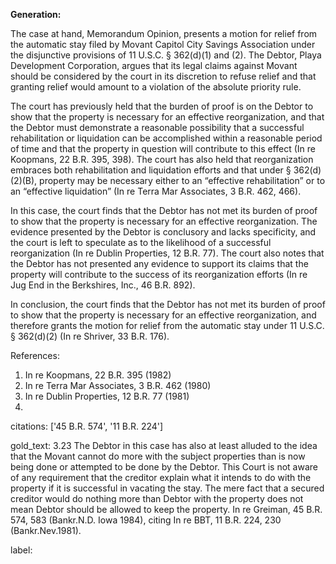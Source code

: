 **Generation:**

 <answer>

The case at hand, Memorandum Opinion, presents a motion for relief from the automatic stay filed by Movant Capitol City Savings Association under the disjunctive provisions of 11 U.S.C. § 362(d)(1) and (2). The Debtor, Playa Development Corporation, argues that its legal claims against Movant should be considered by the court in its discretion to refuse relief and that granting relief would amount to a violation of the absolute priority rule.

The court has previously held that the burden of proof is on the Debtor to show that the property is necessary for an effective reorganization, and that the Debtor must demonstrate a reasonable possibility that a successful rehabilitation or liquidation can be accomplished within a reasonable period of time and that the property in question will contribute to this effect (In re Koopmans, 22 B.R. 395, 398). The court has also held that reorganization embraces both rehabilitation and liquidation efforts and that under § 362(d)(2)(B), property may be necessary either to an “effective rehabilitation” or to an “effective liquidation” (In re Terra Mar Associates, 3 B.R. 462, 466).

In this case, the court finds that the Debtor has not met its burden of proof to show that the property is necessary for an effective reorganization. The evidence presented by the Debtor is conclusory and lacks specificity, and the court is left to speculate as to the likelihood of a successful reorganization (In re Dublin Properties, 12 B.R. 77). The court also notes that the Debtor has not presented any evidence to support its claims that the property will contribute to the success of its reorganization efforts (In re Jug End in the Berkshires, Inc., 46 B.R. 892).

In conclusion, the court finds that the Debtor has not met its burden of proof to show that the property is necessary for an effective reorganization, and therefore grants the motion for relief from the automatic stay under 11 U.S.C. § 362(d)(2) (In re Shriver, 33 B.R. 176).

References:
1. In re Koopmans, 22 B.R. 395 (1982)
2. In re Terra Mar Associates, 3 B.R. 462 (1980)
3. In re Dublin Properties, 12 B.R. 77 (1981)
4.

citations: ['45 B.R. 574', '11 B.R. 224']

gold_text: 3.23 The Debtor in this case has also at least alluded to the idea that the Movant cannot do more with the subject properties than is now being done or attempted to be done by the Debtor. This Court is not aware of any requirement that the creditor explain what it intends to do with the property if it is successful in vacating the stay. The mere fact that a secured creditor would do nothing more than Debtor with the property does not mean Debtor should be allowed to keep the property. In re Greiman, 45 B.R. 574, 583 (Bankr.N.D. Iowa 1984), citing In re BBT, 11 B.R. 224, 230 (Bankr.Nev.1981).

label: 